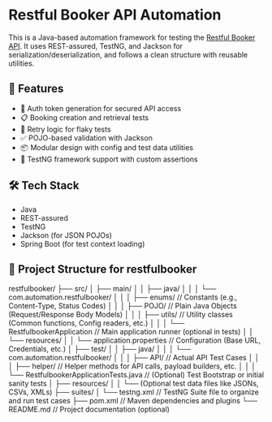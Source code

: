 # Restful Booker API Automation

This is a Java-based automation framework for testing the [Restful Booker API](https://restful-booker.herokuapp.com/). 
It uses REST-assured, TestNG, and Jackson for serialization/deserialization, and follows a clean structure with reusable utilities.
## 📌 Features

- 🔐 Auth token generation for secured API access
- 📋 Booking creation and retrieval tests
- 🔁 Retry logic for flaky tests
- ✅ POJO-based validation with Jackson
- 📦 Modular design with config and test data utilities
- 🧪 TestNG framework support with custom assertions

## 🛠️ Tech Stack

- Java
- REST-assured
- TestNG 
- Jackson (for JSON POJOs)
- Spring Boot (for test context loading)

## 📂 Project Structure for restfulbooker
restfulbooker/ ├── src/ │ ├── main/ │ │ ├── java/ │ │ │ └── com.automation.restfulbooker/ │ │ │ ├── enums/ // Constants (e.g., Content-Type, Status Codes) │ │ │ ├── POJO/ // Plain Java Objects (Request/Response Body Models) │ │ │ ├── utils/ // Utility classes (Common functions, Config readers, etc.) │ │ │ └── RestfulbookerApplication // Main application runner (optional in tests) │ │ └── resources/ │ │ └── application.properties // Configuration (Base URL, Credentials, etc.) │ ├── test/ │ │ ├── java/ │ │ │ └── com.automation.restfulbooker/ │ │ │ ├── API/ // Actual API Test Cases │ │ │ ├── helper/ // Helper methods for API calls, payload builders, etc. │ │ │ └── RestfulbookerApplicationTests.java // (Optional) Test Bootstrap or initial sanity tests │ ├── resources/ │ │ └── (Optional test data files like JSONs, CSVs, XMLs) ├── suites/ │ └── testng.xml // TestNG Suite file to organize and run test cases ├── pom.xml // Maven dependencies and plugins └── README.md // Project documentation (optional)
